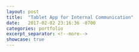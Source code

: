 ```yaml
---
layout: post
title:  "Tablet App for Internal Communication"
date:   2017-02-02 23:16:36 -0700
categories: portfolio
excerpt_separator: <!--more-->
showcase: true
---
```


<!--more-->
